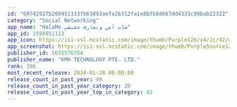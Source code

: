 ```yaml
---
id: "697429275200951333fb63893aefa2b312fa1e8bfb8d667dd4333c99bab22322"
category: "Social Networking"
app_name: "HalaMe شات آمن وتعارف حقيقي"
app_id: 1598851113
app_icon: https://is1-ssl.mzstatic.com/image/thumb/Purple126/v4/2c/42/ae/2c42ae15-1087-9130-edf6-ce814c937d27/AppIcon-0-0-1x_U007emarketing-0-7-0-0-85-220.png/1024x1024bb.png
app_screenshot: https://is1-ssl.mzstatic.com/image/thumb/PurpleSource126/v4/c6/7a/49/c67a49c4-0c46-6042-0ab3-cd594f833ef5/e8fd715d-4791-4df0-a233-aefe357365bc__U7d2b_U8272IOS-1242x2208-01___U526f_U672c.jpg/1242x2208bb.png
publisher_id: 1631576354
publisher_name: "KMH TECHNOLOGY PTE. LTD."
rank: 386
most_recent_release: 2024-01-28 00:00:00
release_count_in_past_year: 49
release_count_in_past_year_category: 20
release_count_in_past_year_top_in_category: 43
---
```

